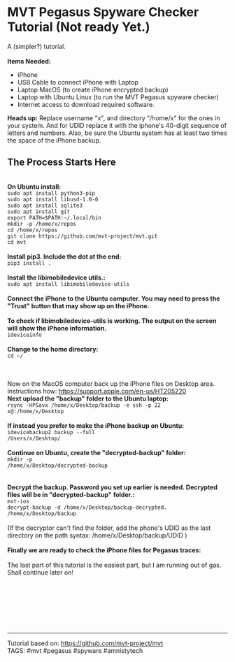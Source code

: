 # MVT Pegasus Spyware Checker Tutorial (Not ready Yet.)
A (simpler?) tutorial.
<br>
<br>
<b>Items Needed:</b>
* iPhone 
* USB Cable to connect iPhone with Laptop
* Laptop MacOS (to create iPhone encrypted backup)
* Laptop with Ubuntu Linux (to run the MVT Pegasus spyware checker)
* Internet access to download required software.

<b>Heads up:</b> Replace username "x", and directory "/home/x" for the ones in your system. And for UDID replace it with the iphone's 40-digit sequence of letters and numbers. Also, be sure the Ubuntu system has at least two times the space of the iPhone backup.</b>

## The Process Starts Here
<br>
<b>On Ubuntu install:</b><br>
<code>sudo apt install python3-pip</code><br>
<code>sudo apt install libusd-1.0-0</code><br>
<code>sudo apt install sqlite3</code><br>
<code>sudo apt install git</code><br>
<code>export PATH=$PATH:~/.local/bin</code><br>
<code>mkdir -p /home/x/repos</code><br>
<code>cd /home/x/repos</code><br>
<code>git clone https://github.com/mvt-project/mvt.git</code><br>
<code>cd mvt</code><br>
<br>
<b>Install pip3. Include the dot at the end:</b><br>
<code>pip3 install .</code><br>
<br>
<b>Install the libimobiledevice utils.:</b><br>
<code>sudo apt install libimobiledevice-utils</code><br>
<br>
<b>Connect the iPhone to the Ubuntu computer. You may need to press the "Trust" button that may show up on the iPhone.</b><br>
<br>
<b>To check if libimobiledevice-utils is working. The output on the screen will show the iPhone information.</b><br>
<code>ideviceinfo</code><br>
<br>
<b>Change to the home directory:</b><br>
<code>cd ~/</code></br>
</br>

<br>Now on the MacOS computer back up the iPhone files on Desktop area.</b><br>
Instructions how: https://support.apple.com/en-us/HT205220
<br>
<b>Next upload the "backup" folder to the Ubuntu laptop:</b><br>
<code>rsync -HPSavx /home/x/Desktop/backup -e ssh -p 22 x@<hostIP>:/home/x/Desktop </code><br>
<br>
<b>If instead you prefer to make the iPhone backup on Ubuntu:</b> 
<code>idevicebackup2 backup --full /Users/x/Desktop/</code></br>
<br>
<b>Continue on Ubuntu, create the "decrypted-backup" folder: </b><br>
<code>mkdir -p /home/x/Desktop/decrypted-backup </code><br>
<br>  
<b>Decrypt the backup. Password you set up earlier is needed. Decrypted files will be in "decrypted-backup" folder.:</b><br>
<code>mvt-ios decrypt-backup -d /home/x/Desktop/backup-decrypted. /home/x/Desktop/backup</code><br>
<br>
(If the decryptor can't find the folder, add the phone's UDID as the last directory on the path syntax: /home/x/Desktop/backup/UDID )
<br>
<br>
<b>Finally we are ready to check the iPhone files for Pegasus traces:</b><br>
<br>
The last part of this tutorial is the easiest part, but I am running out of gas. Shall continue later on!

<br><br><br><br><br><br>









---------------------------------------------------------------------------------------
Tutorial based on: https://github.com/mvt-project/mvt <br>
TAGS: #mvt #pegasus #spyware #amnistytech  <br>
<br>
